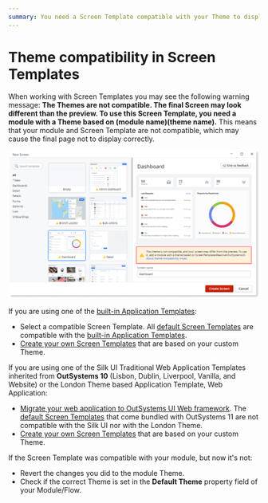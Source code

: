 ```yaml
---
summary: You need a Screen Template compatible with your Theme to display the final page properly.
---
```


# Theme compatibility in Screen Templates

<a id="helpid-30171"></a>

When working with Screen Templates you may see the following warning message: **The Themes are not compatible. The final Screen may look different than the preview. To use this Screen Template, you need a module with a Theme based on (module name)\(theme name).** This means that your module and Screen Template are not compatible, which may cause the final page not to display correctly.

![](images/template-layout-theme-mismatch.png)

If you are using one of the [built-in Application Templates](<../../application-templates/intro.md>):

* Select a compatible Screen Template. All [default Screen Templates](<https://www.outsystems.com/outsystems-ui/screens/>) are compatible with the [built-in Application Templates](<../../application-templates/intro.md>).
* [Create your own Screen Templates](<../screen-templates-create/intro.md>) that are based on your custom Theme.

If you are using one of the Silk UI Traditional Web Application Templates inherited from **OutSystems 10** (Lisbon, Dublin, Liverpool, Vanilla, and Website) or the London Theme based Application Template, Web Application:

* [Migrate your web application to OutSystems UI Web framework](<https://success.outsystems.com/Support/Enterprise_Customers/Upgrading/Migrating_UI_of_the_Silk_Web_applications_to_OutSystems_UI_Framework>). The [default Screen Templates](<https://www.outsystems.com/outsystems-ui/screens/>) that come bundled with OutSystems 11 are not compatible with the Silk UI nor with the London Theme.
* [Create your own Screen Templates](<../screen-templates-create/intro.md>) that are based on your custom Theme.

If the Screen Template was compatible with your module, but now it's not:
 
* Revert the changes you did to the module Theme. 
* Check if the correct Theme is set in the **Default Theme** property field of your Module/Flow.
